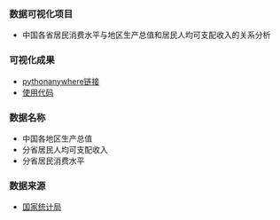 ### 数据可视化项目
* 中国各省居民消费水平与地区生产总值和居民人均可支配收入的关系分析

### 可视化成果
* [pythonanywhere链接](http://chosen0524.pythonanywhere.com/)
* [使用代码](http://nfunm001.gitee.io/interactive_visual_final)

### 数据名称
* 中国各地区生产总值
* 分省居民人均可支配收入
* 分省居民消费水平

### 数据来源
* [国家统计局](http://data.stats.gov.cn/index.htm)
